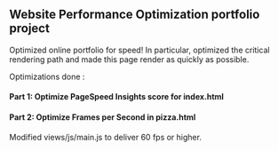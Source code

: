 ## Website Performance Optimization portfolio project

Optimized online portfolio for speed! In particular, optimized the critical rendering path and made this page render as quickly as possible.

Optimizations done : 
#### Part 1: Optimize PageSpeed Insights score for index.html

#### Part 2: Optimize Frames per Second in pizza.html
Modified views/js/main.js to deliver 60 fps or higher.

